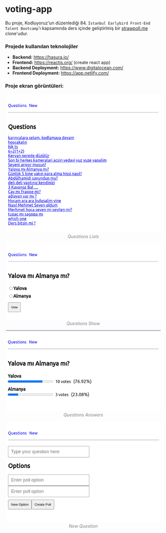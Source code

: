 # voting-app

Bu proje, Kodluyoruz'un düzenlediği 84. `İstanbul Earlybird Front-End Talent Bootcamp`'ı kapsamında ders içinde geliştirlmiş bir [strawpoll.me](https://www.strawpoll.me/) clone'udur. 

### Projede kullanılan teknolojiler

- **Backend:** https://hasura.io/
- **Frontend:** https://reactjs.org/ (create react app)
- **Backend Deployment:** https://www.digitalocean.com/
- **Frontend Deployment:** https://app.netlify.com/

### Proje ekran görüntüleri: 

<p align="center">
  <img alt="imgName" src="./assets/2021-01-31-17-53-02.png" width="500">
  <br>
	<em style="color: grey">Questions Lists</em>
</p>

<p align="center">
  <img alt="imgName" src="./assets/2021-01-31-17-56-27.png" width="500">
  <br>
	<em style="color: grey">Questions Show</em>
</p>

<p align="center">
  <img alt="imgName" src="./assets/2021-01-31-17-57-46.png" width="500">
  <br>
	<em style="color: grey">Questions Answers</em>
</p>

<p align="center">
  <img alt="imgName" src="./assets/2021-01-31-17-58-47.png" width="500">
  <br>
	<em style="color: grey">New Question</em>
</p>
